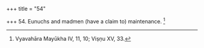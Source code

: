+++
title = "54"

+++
54. Eunuchs and madmen (have a claim to) maintenance. [^38] 


[^38]:  Vyavahāra Mayūkha IV, 11, 10; Viṣṇu XV, 33.
